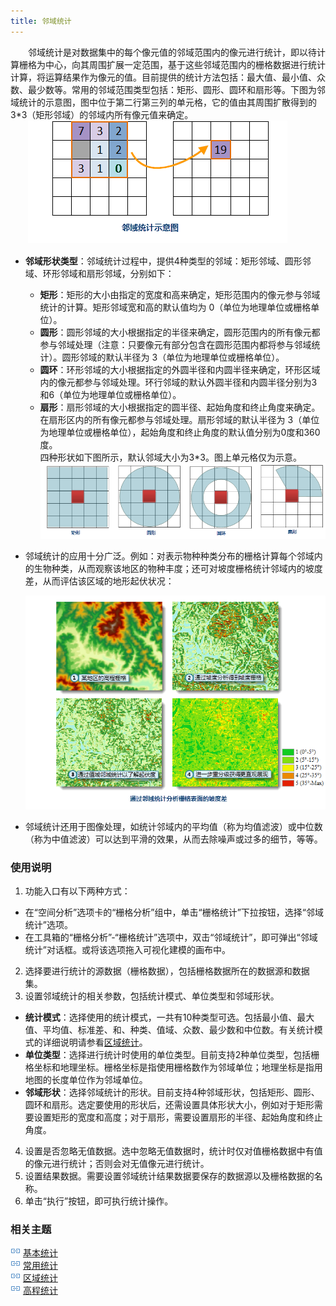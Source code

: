 ```yaml
---
title: 邻域统计
---
```


　　邻域统计是对数据集中的每个像元值的邻域范围内的像元进行统计，即以待计算栅格为中心，向其周围扩展一定范围，基于这些邻域范围内的栅格数据进行统计计算，将运算结果作为像元的值。目前提供的统计方法包括：最大值、最小值、众数、最少数等。常用的邻域范围类型包括：矩形、圆形、圆环和扇形等。下图为邻域统计的示意图，图中位于第二行第三列的单元格，它的值由其周围扩散得到的3*3（矩形邻域）的邻域内所有像元值来确定。  
        　　![](img/neighborillus.png)  
- **邻域形状类型**：邻域统计过程中，提供4种类型的邻域：矩形邻域、圆形邻域、环形邻域和扇形邻域，分别如下：   
 
    - **矩形**：矩形的大小由指定的宽度和高来确定，矩形范围内的像元参与邻域统计的计算。矩形邻域宽和高的默认值均为 0（单位为地理单位或栅格单位）。   
    - **圆形**：圆形邻域的大小根据指定的半径来确定，圆形范围内的所有像元都参与邻域处理（注意：只要像元有部分包含在圆形范围内都将参与邻域统计）。圆形邻域的默认半径为 3（单位为地理单位或栅格单位）。   
    - **圆环**：环形邻域的大小根据指定的外圆半径和内圆半径来确定，环形区域内的像元都参与邻域处理。环行邻域的默认外圆半径和内圆半径分别为3和6（单位为地理单位或栅格单位）。   
    - **扇形**：扇形邻域的大小根据指定的圆半径、起始角度和终止角度来确定。在扇形区内的所有像元都参与邻域处理。扇形邻域的默认半径为 3（单位为地理单位或栅格单位），起始角度和终止角度的默认值分别为0度和360度。   
    四种形状如下图所示，默认邻域大小为3*3。图上单元格仅为示意。
    ![](img/Rectangle.png)     
  
- 邻域统计的应用十分广泛。例如：对表示物种种类分布的栅格计算每个邻域内的生物种类，从而观察该地区的物种丰度；还可对坡度栅格统计邻域内的坡度差，从而评估该区域的地形起伏状况：

    ![](img/NeighbourStatisticResult1.png)  

- 邻域统计还用于图像处理，如统计邻域内的平均值（称为均值滤波）或中位数（称为中值滤波）可以达到平滑的效果，从而去除噪声或过多的细节，等等。

  
### 使用说明  
  
 1. 功能入口有以下两种方式：
  - 在“空间分析”选项卡的“栅格分析”组中，单击“栅格统计”下拉按钮，选择“邻域统计”选项。
  - 在工具箱的“栅格分析”-“栅格统计”选项中，双击“邻域统计”，即可弹出“邻域统计”对话框。或将该选项拖入可视化建模的画布中。
 2. 选择要进行统计的源数据（栅格数据），包括栅格数据所在的数据源和数据集。  
 3. 设置邻域统计的相关参数，包括统计模式、单位类型和邻域形状。  
   - **统计模式**：选择使用的统计模式，一共有10种类型可选。包括最小值、最大值、平均值、标准差、和、种类、值域、众数、最少数和中位数。有关统计模式的详细说明请参看[区域统计](ZonalStatistic.html)。  
   - **单位类型**：选择进行统计时使用的单位类型。目前支持2种单位类型，包括栅格坐标和地理坐标。栅格坐标是指使用栅格数作为邻域单位；地理坐标是指用地图的长度单位作为邻域单位。  
   - **邻域形状**：选择邻域统计的形状。目前支持4种邻域形状，包括矩形、圆形、圆环和扇形。选定要使用的形状后，还需设置具体形状大小，例如对于矩形需要设置矩形的宽度和高度；对于扇形，需要设置扇形的半径、起始角度和终止角度。 
    
 4. 设置是否忽略无值数据。选中忽略无值数据时，统计时仅对值栅格数据中有值的像元进行统计；否则会对无值像元进行统计。  
 5. 设置结果数据。需要设置邻域统计结果数据要保存的数据源以及栅格数据的名称。   
 6. 单击“执行”按钮，即可执行统计操作。  

### 相关主题

![](img/smalltitle.png) [基本统计](BasicStatistic.html)  
![](img/smalltitle.png) [常用统计](CommonStatistic.html)    
![](img/smalltitle.png) [区域统计](ZonalStatistic.html)    
![](img/smalltitle.png) [高程统计](AltitudeStatistic.html)    



